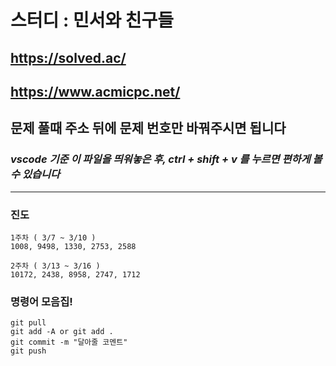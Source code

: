 # 스터디 : 민서와 친구들

## <https://solved.ac/>

## <https://www.acmicpc.net/>

## 문제 풀때 주소 뒤에 문제 번호만 바꿔주시면 됩니다

### ***vscode 기준 이 파일을 띄워놓은 후, ctrl + shift + v 를 누르면 편하게 볼 수 있습니다***

---

### 진도

```text
1주차 ( 3/7 ~ 3/10 )
1008, 9498, 1330, 2753, 2588

2주차 ( 3/13 ~ 3/16 )
10172, 2438, 8958, 2747, 1712
```

### 명령어 모음집!

```text
git pull
git add -A or git add .
git commit -m "달아줄 코멘트"
git push
```
